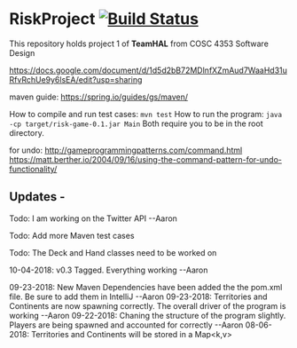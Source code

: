 # RiskProject [![Build Status](https://travis-ci.com/rambleRamblePie/RiskProject.svg?branch=master)](https://travis-ci.com/rambleRamblePie/RiskProject)<br>
This repository holds project 1 of **TeamHAL** from COSC 4353 Software Design

https://docs.google.com/document/d/1d5d2bB72MDlnfXZmAud7WaaHd31uRfvRchUe9y6lsEA/edit?usp=sharing

maven guide: https://spring.io/guides/gs/maven/

How to compile and run test cases: `mvn test`
How to run the program: `java -cp target/risk-game-0.1.jar Main`
Both require you to be in the root directory.

for undo:
http://gameprogrammingpatterns.com/command.html
https://matt.berther.io/2004/09/16/using-the-command-pattern-for-undo-functionality/


Updates - 
-----------------
Todo: I am working on the Twitter API --Aaron

Todo: Add more Maven test cases

Todo: The Deck and Hand classes need to be worked on

10-04-2018: v0.3 Tagged. Everything working --Aaron

09-23-2018: New Maven Dependencies have been added the the pom.xml file. Be sure to add them in IntelliJ --Aaron
09-23-2018: Territories and Continents are now spawning correctly. The overall driver of the program is working --Aaron
09-22-2018: Chaning the structure of the program slightly. Players are being spawned and accounted for correctly --Aaron
08-06-2018: Territories and Continents will be stored in a Map<k,v>
